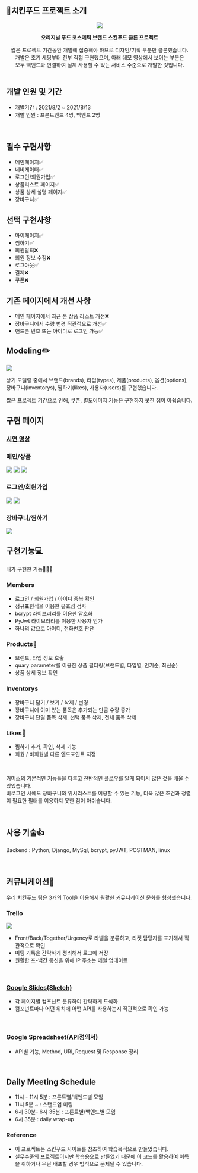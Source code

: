 ## 🍗치킨푸드 프로젝트 소개
<div align=center><img src="https://i.ibb.co/3vH3Qrm/chickenfood-logo-2.png"></div>

**<div align=center> 오리지널 푸드 코스메틱 브랜드 스킨푸드 클론 프로젝트</div>**
<div align=center> 짧은 프로젝트 기간동안 개발에 집중해야 하므로 디자인/기획 부분만 클론했습니다.<br>
개발은 초기 세팅부터 전부 직접 구현했으며, 아래 데모 영상에서 보이는 부분은<br>
모두 백앤드와 연결하여 실제 사용할 수 있는 서비스 수준으로 개발한 것입니다.<br></div>

<br>

## 개발 인원 및 기간

- 개발기간 : 2021/8/2 ~ 2021/8/13
- 개발 인원 : 프론트엔드 4명, 백엔드 2명

<br>

## 필수 구현사항
- 메인페이지✅
- 네비게이터✅
- 로그인/회원가입✅
- 상품리스트 페이지✅
- 상품 상세 설명 페이지✅
- 장바구니✅


## 선택 구현사항
- 마이페이지✅
- 찜하기✅
- 회원탈퇴❌
- 회원 정보 수정❌
- 로그아웃✅
- 결제❌
- 쿠폰❌

## 기존 페이지에서 개선 사항
- 메인 페이지에서 최근 본 상품 리스트 개선❌
- 장바구니에서 수량 변경 직관적으로 개선✅
- 핸드폰 번호 또는 아이디로 로그인 가능✅

## Modeling✏️
![](https://i.ibb.co/vdvZtj1/2021-08-13-6-05-44.png)

상기 모델링 중에서 브랜드(brands), 타입(types), 제품(products), 옵션(options),<br>
장바구니(inventorys), 찜하기(likes), 사용자(users)를 구현했습니다.

짧은 프로젝트 기간으로 인해, 쿠폰, 별도이미지 기능은 구현하지 못한 점이 아쉽습니다.

## 구현 페이지

### [시연 영상](https://www.youtube.com/watch?v=mMQE_7ZBouc)

### 메인/상품
![](https://i.ibb.co/b7Zz4Zc/2.gif)
![](https://i.ibb.co/zxs3VJy/image.gif)
![](https://i.ibb.co/JKqMtx9/image.gif)

### 로그인/회원가입
![](https://i.ibb.co/VSfcNNf/image.gif)
![](https://i.ibb.co/HHmS9zw/image.gif)

### 장바구니/찜하기
![](https://i.ibb.co/bv9BGq9/image.gif)

## **구현기능💻**

내가 구현한 기능💁🏼‍♂️

### **Members**

- 로그인 / 회원가입 / 아이디 중복 확인
- 정규표현식을 이용한 유효성 검사
- bcrypt 라이브러리를 이용한 암호화
- PyJwt 라이브러리를 이용한 사용자 인가
- 하나의 값으로 아이디, 전화번호 판단

### **Products**💁

- 브랜드, 타입 정보 호출
- quary parameter를 이용한 상품 필터링(브랜드별, 타입별, 인기순, 최신순)
- 상품 상세 정보 확인

### **Inventorys**

- 장바구니 담기 / 보기 / 삭제 / 변경
- 장바구니에 이미 있는 품목은 추가되는 만큼 수량 증가
- 장바구니 단일 품목 삭제, 선택 품목 삭제, 전체 품목 삭제

### **Likes**💁

- 찜하기 추가, 확인, 삭제 기능
- 회원 / 비회원별 다른 엔드포인트 지정

<br>
              
커머스의 기본적인 기능들을 다루고 전반적인 플로우를 알게 되어서 많은 것을 배울 수 있었습니다.<br>
비로그인 시에도 장바구니와 위시리스트를 이용할 수 있는 기능, 더욱 많은 조건과 정렬이 필요한 필터를 이용하지 못한 점이 아쉬습니다.

<br>

## **사용 기술👍**

Backend : Python, Django, MySql, bcrypt, pyJWT, POSTMAN, linux


<br>

## **커뮤니케이션🤝**
우리 치킨푸드 팀은 3개의 Tool을 이용해서 원활한 커뮤니케이션 문화를 형성했습니다.
<br>

### Trello
![](https://i.ibb.co/NFXB0Fk/2021-08-13-6-18-57.png)

- Front/Back/Together/Urgency로 라벨을 분류하고, 티켓 담당자를 표기해서 직관적으로 확인
- 미팅 기록을 간략하게 정리해서 로그에 저장
- 원활한 프-백간 통신을 위해 IP 주소는 메일 업데이트

<br>

### [Google Slides(Sketch)](https://docs.google.com/presentation/d/1rFAAUbpBN3LFsGWKH9x7yeRiELLk9Oc73x-uMjkLBgU/edit#slide=id.ge7965d3393_1_41)

- 각 페이지별 컴포넌트 분류하여 간략하게 도식화
- 컴포넌트마다 어떤 위치에 어떤 API를 사용하는지 직관적으로 확인 가능

<br>

### [Google Spreadsheet(API정의서)](https://docs.google.com/spreadsheets/d/1wxZXsXDVgNXm-ydtbAfFVf14YDt2or09lRiM9pgLmP4/edit#gid=0)

- API별 기능, Method, URI, Request 및 Response 정리
<br>

## Daily Meeting Schedule
- 11시 - 11시 5분 : 프론트별/백엔드별 모임
- 11시 5분 ~ : 스탠드업 미팅
- 6시 30분- 6시 35분 : 프론트별/백엔드별 모임
- 6시 35분 : daily wrap-up

### Reference

- 이 프로젝트는 스킨푸드 사이트를 참조하여 학습목적으로 만들었습니다.
- 실무수준의 프로젝트이지만 학습용으로 만들었기 때문에 이 코드를 활용하여 이득을 취하거나 무단 배포할 경우 법적으로 문제될 수 있습니다.
